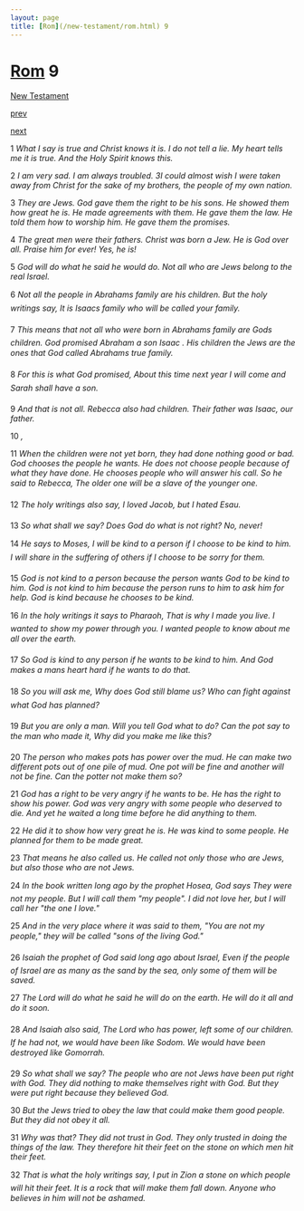 ```yaml
---
layout: page
title: [Rom](/new-testament/rom.html) 9
---
```


# [Rom](/new-testament/rom.html) 9

[New Testament](/new-testament.html)


[prev](/new-testament/rom/rom-8.html)


[next](/new-testament/rom/rom-10.html)

1 _What I say is true and Christ knows it is. I do not tell a lie. My heart tells me it is true.  And the Holy Spirit knows this._

2 _I am very sad. I am always troubled. 3I could almost wish I were taken away from Christ for the sake of my brothers, the people of my own nation._

3 _They are Jews. God gave them the right to be his sons. He showed them how great he is.  He made agreements with them. He gave them the law. He told them how to worship him. He gave them the promises._

4 _The great men were their fathers. Christ was born a Jew. He is God over all. Praise him for ever! Yes, he is!_

5 _God will do what he said he would do. Not all who are Jews belong to the real Israel._

6 _Not all the people in Abrahams family are his children. But the holy writings say, It is Isaacs family who will be called your family._

7 _This means that not all who were born in Abrahams family are Gods children. God promised Abraham a son Isaac . His children the Jews are the ones that God called Abrahams true family._

8 _For this is what God promised, About this time next year I will come and Sarah shall have a son._

9 _And that is not all. Rebecca also had children. Their father was Isaac, our father._

10 _,_

11 _When the children were not yet born, they had done nothing good or bad. God chooses the people he wants. He does not choose people because of what they have done. He chooses people who will answer his call. So he said to Rebecca, The older one will be a slave of the younger one._

12 _The holy writings also say, I loved Jacob, but I hated Esau._

13 _So what shall we say? Does God do what is not right? No, never!_

14 _He says to Moses, I will be kind to a person if I choose to be kind to him. I will share in the suffering of others if I choose to be sorry for them._

15 _God is not kind to a person because the person wants God to be kind to him. God is not kind to him because the person runs to him to ask him for help. God is kind because he chooses to be kind._

16 _In the holy writings it says to Pharaoh, That is why I made you live. I wanted to show my power through you. I wanted people to know about me all over the earth._

17 _So God is kind to any person if he wants to be kind to him. And God makes a mans heart hard if he wants to do that._

18 _So you will ask me, Why does God still blame us? Who can fight against what God has planned?_

19 _But you are only a man. Will you tell God what to do? Can the pot say to the man who made it, Why did you make me like this?_

20 _The person who makes pots has power over the mud. He can make two different pots out of one pile of mud. One pot will be fine and another will not be fine. Can the potter not make them so?_

21 _God has a right to be very angry if he wants to be. He has the right to show his power.  God was very angry with some people who deserved to die. And yet he waited a long time before he did anything to them._

22 _He did it to show how very great he is. He was kind to some people. He planned for them to be made great._

23 _That means he also called us. He called not only those who are Jews, but also those who are not Jews._

24 _In the book written long ago by the prophet Hosea, God says They were not my people.  But I will call them "my people". I did not love her, but I will call her "the one I love."_

25 _And in the very place where it was said to them, "You are not my people," they will be called "sons of the living God." _

26 _Isaiah the prophet of God said long ago about Israel, Even if the people of Israel are as many as the sand by the sea, only some of them will be saved._

27 _The Lord will do what he said he will do on the earth. He will do it all and do it soon._

28 _And Isaiah also said, The Lord who has power, left some of our children. If he had not,  we would have been like Sodom. We would have been destroyed like Gomorrah._

29 _So what shall we say? The people who are not Jews have been put right with God. They did nothing to make themselves right with God. But they were put right because they believed God._

30 _But the Jews tried to obey the law that could make them good people. But they did not obey it all._

31 _Why was that? They did not trust in God. They only trusted in doing the things of the law. They therefore hit their feet on the stone on which men hit their feet._

32 _That is what the holy writings say, I put in Zion a stone on which people will hit their feet. It is a rock that will make them fall down. Anyone who believes in him will not be ashamed._

